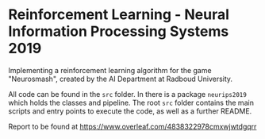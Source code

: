 # Reinforcement Learning - Neural Information Processing Systems 2019
Implementing a reinforcement learning algorithm for the game "Neurosmash", created by the AI Department at Radboud University.

All code can be found in the `src` folder. In there is a package `neurips2019` which holds the classes and pipeline. The root `src` folder contains the main scripts and entry points to execute the code, as well as a further README.

Report to be found at https://www.overleaf.com/4838322978cmxwjwtdgqrr
